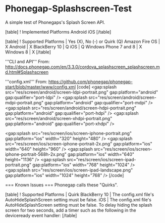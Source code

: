 # Phonegap-Splashscreen-Test
A simple test of Phonegaps's Splash Screen API.

[table]
! Implemented Platforms
Android
iOS
[/table]

[table]
! Supported Platforms | Yes (X), No (-) or Quirk (Q)
Amazon Fire OS | X
Android | X
BlackBerry 10 | Q
iOS | Q
Windows Phone 7 and 8 | X
Windows 8 | X
[/table]

'''CLI and API'''
From: http://docs.phonegap.com/en/3.3.0/cordova_splashscreen_splashscreen.md.html#Splashscreen

'''config.xml'''
From: https://github.com/phonegap/phonegap-start/blob/master/www/config.xml
[code]
<gap:splash src="res/screen/android/screen-ldpi-portrait.png" gap:platform="android" gap:qualifier="port-ldpi" />
<gap:splash src="res/screen/android/screen-mdpi-portrait.png" gap:platform="android" gap:qualifier="port-mdpi" />
<gap:splash src="res/screen/android/screen-hdpi-portrait.png" gap:platform="android" gap:qualifier="port-hdpi" />
<gap:splash src="res/screen/android/screen-xhdpi-portrait.png" gap:platform="android" gap:qualifier="port-xhdpi" />

<gap:splash src="res/screen/ios/screen-iphone-portrait.png" gap:platform="ios" width="320" height="480" />
<gap:splash src="res/screen/ios/screen-iphone-portrait-2x.png" gap:platform="ios" width="640" height="960" />
<gap:splash src="res/screen/ios/screen-iphone-portrait-568h-2x.png" gap:platform="ios" width="640" height="1136" />
<gap:splash src="res/screen/ios/screen-ipad-portrait.png" gap:platform="ios" width="768" height="1024" />
<gap:splash src="res/screen/ios/screen-ipad-landscape.png" gap:platform="ios" width="1024" height="768" />
[/code]


=== Known Issues ===
Phonegap calls these "Quirks".

[table]
! Supported Platforms | Quirk
BlackBerry 10 | The config.xml file's AutoHideSplashScreen setting must be false. 
iOS | The config.xml file's AutoHideSplashScreen setting must be false. To delay hiding the splash screen for two seconds, add a timer such as the following in the deviceready event handler:
[/table]
